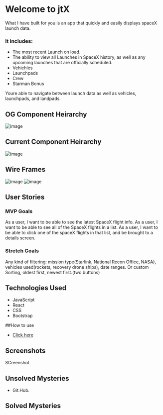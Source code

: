 # Welcome to jtX

What I have built for you is an app that quickly and easily displays spaceX launch data.

### It includes:

- The most recent Launch on load.
- The ability to view all Launches in SpaceX history, as well as any upcoming launches that are officially scheduled.
- Vehichles
- Launchpads
- Crew
- Starman Bonus

Youre able to navigate between launch data as well as vehicles, launchpads, and landpads.

## OG Component Heirarchy

![image](https://media.git.generalassemb.ly/user/30880/files/73210e00-1646-11eb-9527-2cc274ace892)

## Current Component Heirarchy

![image](https://media.git.generalassemb.ly/user/30880/files/1c1c8100-1945-11eb-9485-bc9085db4806)

## Wire Frames

![image](https://media.git.generalassemb.ly/user/30880/files/8633de00-1646-11eb-8213-feca075db2d8)
![image](https://media.git.generalassemb.ly/user/30880/files/1a9e4080-1647-11eb-90e6-a4b3c0577f4d)

## User Stories

### MVP Goals

As a user, I want to be able to see the latest SpaceX flight info.
As a user, I want to be able to see all of the SpaceX flights in a list.
As a user, I want to be able to click one of the spaceX flights in that list, and be brought to a details screen.

### Stretch Goals

Any kind of filtering: mission type(Starlink, National Recon Office, NASA), vehicles used(rockets, recovery drone ships), date ranges.
Or custom Sorting, oldest first, newest first.(two buttons)

## Technologies Used

- JavaScript
- React
- CSS
- Bootstrap

##How to use

- [Click here](jtx.herokuapp.com)

## Screenshots

SCreenshot.

## Unsolved Mysteries

- Git.Hub.

## Solved Mysteries
